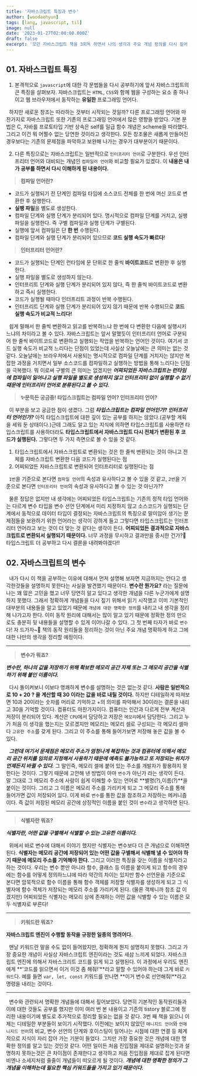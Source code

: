 ```yaml
---
title: '자바스크립트 특징과 변수'
author: [woodaehyun]
tags: [lang, javascript, til]
image: null
date: '2023-01-27T02:00:00.000Z'
draft: false
excerpt: '모던 자바스크립트 책을 3회독 하면서 나의 생각과 주요 개념 정의를 다시 짚어 보려한다. 타입스크립트는 컴파일러 언어인가? 인터프리터 언어인가?에 대한 생각 정리와 변수를 다뤄보려 한다.'
---
```


## 01. 자바스크립트 특징

1. 본격적으로 `javascript`에 대한 각 문법들을 다시 공부하기에 앞서 자바스크립트의 큰 특징을 살펴보자. 자바스크립트는 `HTML`, `CSS`와 함께 웹을 구성하는 요소 중 하나이고 웹 브라우저에서 동작하는 **유일한** 프로그래밍 언어다.

&nbsp;&nbsp;하지만 새로운 창조는 따라하는 것부터 시작되는 것일까? 다른 프로그래밍 언어와 마찬가지로 자바스크립트 또한 기존의 프로그래밍 언어에서 많은 영향을 받았다. 기본 문법은 C, 자바를 프로토타입 기반 상속은 self를 일급 함수 개념은 scheme을 따라했다. 그리고 이건 뭐 어쩔수 없는 당연한 것이라고 생각한다. 모든 창조물은 새롭게 만들어진 경우보다는 기존의 문제점을 파악하고 보완해 나가는 경우가 대부분이기 때문이다.

2. 다른 특징으로는 자바스크립트는 일반적으로 `인터프리터 언어`로 구분한다. 우선 인터프리터 언어와 대비되는 개념인 `컴파일러 언어`와 비교할 필요가 있겠다. 이 **내용은 내가 공부를 하면서 다시 이해하게 된 내용이다.**

> **컴파일 언어란?**

- 코드가 실행되기 전 단계인 컴파일 타임에 소스코드 전체를 한 번에 머신 코드로 변환한 후 실행한다.
- **실팽 파일**을 별도로 생성한다.
- 컴파일 단계와 실행 단계가 분리되어 있다. 명시적으로 컴파일 단계를 거치고, 실팽 파일을 실행한다. 즉 구별 컴파일과 실행 단계가 구별된다.
- 실행에 앞서 컴파일은 단 **한 번** 수행된다.
- 컴파일 단계와 실행 단계가 분리되어 있으므로 **코드 실행 속도가 빠르다**!

> **인터프리터 언어란?**

- 코드가 실행되는 단계인 런타임에 문 단위로 한 줄씩 **바이트코드**로 변환한 후 실행한다.
- 실행 파일을 별도로 생성하지 않는다.
- 인터프리트 단계와 실행 단계가 분리되어 있지 않다, 즉 한 줄씩 바이트코드로 변환하고 즉시 실행한다.
- 코드가 실행될 때마다 인터프리트 과정이 반복 수행된다.
- 인터프리트 단계와 실행 단계가 분리되어 있지 않기 때문에 반복 수행되므로 **코드 실행 속도가 비교적 느리다!**

&nbsp;&nbsp;쉽게 말해서 한 줄씩 변환하고 읽고를 반복하느냐 한 번에 다 변환한 다음에 실행시키느냐의 차이라고 볼 수 있다. 자바스크립트는 앞서 말했듯이 인터프리터 언어로 구분되어 한 줄씩 바이트코드로 변환하고 실행되는 작업을 반복하는 언어인 것이다. 여기서 코드 실행 속도가 비교적 느리다는 단점이 있었는데 사실상 오늘날에는 큰 의미는 없는 것 같다. 오늘날에는 브라우저에서 사용되는 명시적으로 컴파일 단계를 거치지는 않지만 복잡한 과정을 거치면서 일부 소스코드를 컴파일하고 실행하는 방법을 통해 느리다는 단점을 극복했다. 뭐 이로써 구별의 큰 의미는 없겠지만 **_어찌되었든 자바스크립트는 런타임에 컴파일이 일어나고 실행 파일을 별도로 생성하지 않고 인터프리터 없이 실행할 수 없기 때문에 인터프리터 언어로 분류된다고 볼 수 있다._**

> **✨문득든 궁금증! 타입스크립트는 컴파일 언어? 인터프리터 언어?**

&nbsp;&nbsp;이 부분을 보고 궁금한 점이 생겼다. 그럼 **_타입스크립트는 컴파일 언어인가? 인터프리터 언어인가?_** 아직 타입스크립트에 대한 깊이 있는 공부를 하지는 않았다.(공부할 계획을 세워 둔 상태이다.)근데 그래도 알고 있는 지식에 의하면 타입스크립트를 사용하면 타입스크립트를 사용하더라도 **타입스크립트에서 자바스크립트 다시 전체가 변환된 후 코드가 실행된다.** 그렇다면 두 가지 측면으로 볼 수 있을 것 같다.

1. 타입스크립트에서 자바스크립트로 변환되는 것은 한 줄씩 변환되는 것이 아니고 전체를 자바스크립트 변환한 다음 코드가 실행된다는 점
2. 어찌되었든 자바스크립트로 변환되어 인터프리터로 실행된다는 점

&nbsp;&nbsp;`1번`을 기준으로 본다면 `컴파일 언어`의 속성과 유사하다고 볼 수 있을 것 같고, `2번`을 기준으로 본다면 `인터프리터 언어`의 속성과 유사하다고 볼 수 있는 것 아닌가??

&nbsp;&nbsp;물론 정답은 없지만 내 생각에는 어찌되었든 타입스크립트는 기존의 정적 타입 언어와는 다르게 변수 타입을 변수 선언 단계에서 미리 지정하지 않고 소스코드가 실행되는 단계에서 동적으로 데이터 타입이 결정되는 자바스크립트의 특징으로 말미암아 생기는 문제점들을 보완하기 위한 언어라는 생각이 강하게 들고 그렇다면 타입스크립트는 인터프리터 언어라고 보는 것이 더 맞는 것 같다는 생각이 든다. **어찌되었든 결과적으로 자바스크립트로 변환되서 실행되기 때문이다.** 너무 과정을 무시하고 결과만을 중시한 건가?🧐 타입스크립트 더 공부하고 다시 결론을 내려봐야겠다!!

## 02. 자바스크립트의 변수

&nbsp;&nbsp;내가 다시 이 책을 공부하는 이유에 대해서 먼저 설명해 보자면 지금까지는 안다고 생각한것들을 설명하지 못한다는 사실을 발견했기 때문이다. **변수란 뭔가요?** 라는 질문에 나는 꽤 많은 고민을 했고 너무 당연히 알고 있다고 생각한 개념을 다른 누군가에게 설명하지 못했다. 그래서 정확하게 개념들을 다시 짚기 위해서 읽기 시작했고 이미 기본적인 대부분의 내용들을 알고 있었기 때문에 `개념에 대한 명확한 정의`를 내리고 내 생각을 정리해 나가고자 한다. 이미 동작 원리에 대해서는 많이 알고 있기 때문에 정확한 정의 만으로도 충분히 뒷 내용들을 설명할 수 있게 이어나갈 수 있다. 그 첫 번째 타자가 바로 `변수`다! 자 드가자~🎉 책의 동작 원리들을 정리하는 것이 아닌 주요 개념 명확하게 하고 그에 대한 나만의 생각을 정리할 예정이다.

---

> **변수가 뭐죠?**

**_변수란, 하나의 값을 저장하기 위해 확보한 메모리 공간 자체 또는 그 메모리 공간을 식별하기 위해 붙인 이름이다._**

&nbsp;&nbsp;다시 돌이켜보니 이보다 명쾌하게 변수를 설명하는 것은 없는것 같다. **사람은 일반적으로 10 + 20 ? 을 계산할 때 30 이라는 값을 바로 내릴 것이다.** 하지만 디테일하게 따져보면 10과 20이라는 숫자를 머리로 기억하고 +의 의미를 파악해서 30이라는 결론을 내리고 30을 기억할 것이다. 컴퓨터도 마찬가지이다. 컴퓨터는 인간과 다르게 전부 계산과 저장이 분리되어 있다. 계산은 `CPU`에서 담당하고 저장은 `메모리`에서 담당한다. 그리고 누가 처음 이 생각을 했는지는 모르겠지만 메모리는 메모리 셀로 구성되는 각 메모리 셀마다 `고유한 주소`를 갖게 된다. 그리고 이 주소를 통해 들어가보면 저장해 놓은 값을 볼 수 있다.

&nbsp;&nbsp;**_그런데 여기서 문제점은 메모리 주소가 엄청나게 복잡하는 것과 컴퓨터에 의해서 메모리 공간 위치를 임의로 지정해서 사용하기 때문에 예측도 불가능하고 또 저장되는 위치가 언제든지 바뀔 수 있다._** 그 말인즉, 메모리 셀에 붙어 있는 주소를 개발자가 활용하지 못한다는 것이다. 그렇기 때문에 고안해 낸 방법이 아마 `변수`가 아닌가 라는 생각이 든다. 말 그대로 그 메모리 주소에 사람이 쉽게 이해할 수 있는 언어로 **별명(?),이름(?)**을 붙이는 것이다. 그리고 그 이름은 메모리 주소를 가리키게 되고 그 메모리 주소를 통해 들어가면 값이 저장되어 있다. 이게 바로 `변수`를 통한 값을 참조하고 저장하는 메커니즘이다. 즉 값이 저장된 메모리 공간에 상징적인 이름을 붙인 것이 `변수`라고 생각하면 된다.

---

> **식별자란 뭐죠?**

**_식별자란, 어떤 값을 구별해서 식별할 수 있는 고유한 이름이다._**

&nbsp;&nbsp;위에서 바로 변수에 대해서 이야기 했지만 식별자는 변수보다 더 큰 개념으로 이해하면 된다. **식별자는 메모리 공간에 저장되어 있는 어떤 값을 구별해서 식별해 낼 수 있어야 하기 때문에 메모리 주소를 기억해야 한다.** 그리고 이러한 특징을 갖는 이름을 식별자라고 하는 것이다. 우리는 변수 뿐만 아니라 함수, 클래스 등 이름을 붙이게 되고 함수의 경우에는 함수를 어떻게 정의하느냐에 따라 약간의 차이는 있지만 함수 선언문을 기준으로 본다면 암묵적으로 함수 이름을 통해 함수 객체를 저장할 식별자를 생성하게 되고 그 식별자에 함수 객체가 저장되는 메모리 주소를 가리키게 된다. (물론 객체니까 참조 값 이겠지만) 어찌되었든 식별자는 메모리 상에 존재하는 어떤 값을 식별할 수 있는 이름은 모두 식별자로 부른다!

---

> **키워드란 뭐죠?**

**자바스크립트 엔진이 수행할 동작을 규정한 일종의 명려어다.**

&nbsp;&nbsp;맨날 키워드란 말을 수도 없이 들어왔지만, 정확하게 뭔지 설명하지 못했다. 그리고 가장 중요한 개념이 사실상 자바스크립트 엔진이라는 것도 새삼 느끼게 되었다. 자바스크립트 엔진에 의해서 자바스크리트 코드를 읽게 되고 실행된다. 이 과정에서 우리도 엔진에게 **'코드를 읽으면서 이거 이것 좀 해줘!'**라고 말할 수 있어야 하는데 그게 바로 `키워드`다. 예를 들면 `var, let, const` 키워드를 만나면 **이거 변수로 선언해줘!**라고 명령을 내리는 것이다.

---

&nbsp;&nbsp;변수와 관련되서 명확한 개념들에 대해서 짚어보았다. 당연히 기본적인 동작원리들과 이에 대한 것들도 공부를 했지만 이미 여러 번 본 내용이고 기존의 tistory 블로그에 정리한 내용이기에 별도로 추가적으로 정리할 필요는 없을 것 같다. 3번 째 책을 읽으니 이제는 디테일한 부분들이 보이기 시작했다. 이전에는 보이지 않았던 `매니지드 언어`와 `언매니지드 언어`의 비교, 변수 선언의 단계와 호이스팅이 일어나는 시점에 대한 연결 등 체계적으로 지식이 자리 잡아 가는 기분이 들었다. 그치만 가장 중요한 것은 개념에 대한 명확한 정의를 알고 있는 것인것 같다. 어떤 일이든 처음 진입점을 제대로 설명하는것과 설명하지 못하는것은 큰 차이점이 존재한다고 생각하고 처음 진입점을 제대로 잡게 된다면 비엔나 소세지처럼 줄줄이 개념들이 떠오르게 될 것이다. **_개념에 대한 명확한 정의가 그 개념을 이해하는데 필요한 핵심 키워드들을 가지고 있기 때문이다._**
